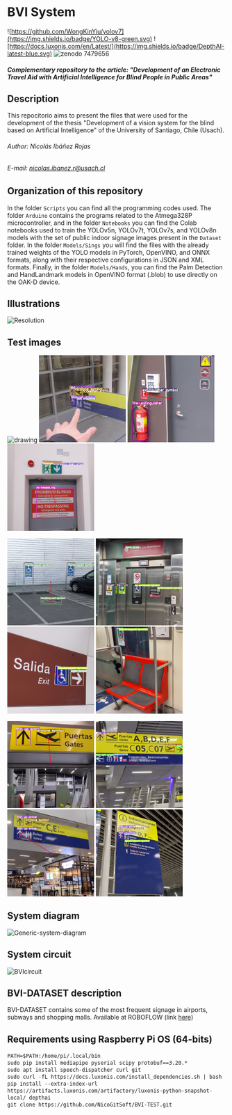 # BVI System 
![https://github.com/WongKinYiu/yolov7](https://img.shields.io/badge/YOLO-v8-green.svg) ![https://docs.luxonis.com/en/Latest/](https://img.shields.io/badge/DepthAI-latest-blue.svg) ![zenodo 7479656](https://user-images.githubusercontent.com/65929186/209434816-94709752-ba98-4813-95d7-fbfb8a8cb6a6.svg)
##### Complementary repository to the article: "Development of an Electronic Travel Aid with Artificial Intelligence for Blind People in Public Areas"

## Description
This repocitorio aims to present the files that were used for the development of the thesis "Development of a vision system for the blind based on Artificial Intelligence" of the University of Santiago, Chile (Usach).

###### Author: Nicolás Ibáñez Rojas
###### E-mail: nicolas.ibanez.r@usach.cl

## Organization of this repository
In the folder `Scripts` you can find all the programming codes used. The folder `Arduino` contains the programs related to the Atmega328P microcontroller, and in the folder `Notebooks` you can find the Colab notebooks used to train the YOLOv5n, YOLOv7t, YOLOv7s, and YOLOv8n models with the set of public indoor signage images present in the `Dataset` folder. In the folder `Models/Sings` you will find the files with the already trained weights of the YOLO models in PyTorch, OpenVINO, and ONNX formats, along with their respective configurations in JSON and XML formats. Finally, in the folder `Models/Hands`, you can find the Palm Detection and HandLandmark models in OpenVINO format (.blob) to use directly on the OAK-D device.

## Illustrations
![Resolution](https://user-images.githubusercontent.com/65929186/209304016-66afaf8e-b362-4e75-98e6-e8511540d4c3.svg)

## Test images
<img src="Media/VideoRGB_Hand.gif" alt="drawing" width="200"/> <img src="Media/6.jpg" alt="drawing" width="200"/> <img src="Media/11.jpg" alt="drawing" width="200"/> <img src="Media/7.jpg" alt="drawing" width="200"/>

<img src="Media/12.jpg" alt="drawing" width="200"/> <img src="Media/2.jpg" alt="drawing" width="200"/> <img src="Media/3.jpg" alt="drawing" width="200"/> <img src="Media/4.jpg" alt="drawing" width="200"/>

<img src="Media/1.jpg" alt="drawing" width="200"/> <img src="Media/5.jpg" alt="drawing" width="200"/> <img src="Media/8.jpg" alt="drawing" width="200"/> <img src="Media/10.jpg" alt="drawing" width="200"/>

## System diagram
![Generic-system-diagram](https://user-images.githubusercontent.com/65929186/206758452-ac6fd6a2-e0e3-484a-bc02-a80635da9536.svg)

## System circuit
![BVIcircuit](https://github.com/NicoGitSoft/BVI/assets/65929186/9e765293-30c6-4202-92f9-5d16299c04ea)


## BVI-DATASET description

BVI-DATASET contains some of the most frequent signage in airports, subways and shopping malls. Available at ROBOFLOW (link [here](https://app.roboflow.com/generic-signage/airports-ans-subways/7))


## Requirements using Raspberry Pi OS (64-bits)
```
PATH=$PATH:/home/pi/.local/bin
sudo pip install mediapipe pyserial scipy protobuf==3.20.* 
sudo apt install speech-dispatcher curl git
sudo curl -fL https://docs.luxonis.com/install_dependencies.sh | bash
pip install --extra-index-url https://artifacts.luxonis.com/artifactory/luxonis-python-snapshot-local/ depthai
git clone https://github.com/NicoGitSoft/BVI-TEST.git
```
